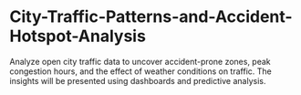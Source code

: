 # City-Traffic-Patterns-and-Accident-Hotspot-Analysis
Analyze open city traffic data to uncover accident-prone zones, peak congestion hours, and the effect of weather conditions on traffic. The insights will be presented using dashboards and predictive analysis.
